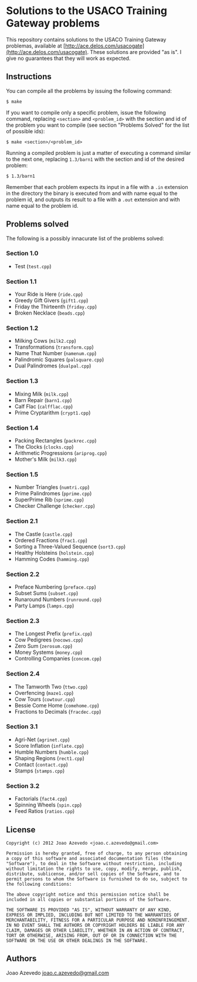 # Solutions to the USACO Training Gateway problems

This repository contains solutions to the USACO Training Gateway problemas, available at [http://ace.delos.com/usacogate](http://ace.delos.com/usacogate). These solutions are provided "as is". I give no guarantees that they will work as expected.


## Instructions

You can compile all the problems by issuing the following command:

    $ make

If you want to compile only a specific problem, issue the following command, replacing `<section>` and `<problem_id>` with the section and id of the problem you want to compile (see section "Problems Solved" for the list of possible ids):

    $ make <section>/<problem_id>

Running a compiled problem is just a matter of executing a command similar to the next one, replacing `1.3/barn1` with the section and id of the desired problem:

    $ 1.3/barn1

Remember that each problem expects its input in a file with a `.in` extension in the directory the binary is executed from and with name equal to the problem id, and outputs its result to a file with a `.out` extension and with name equal to the problem id.


## Problems solved

The following is a possibly innacurate list of the problems solved:

### Section 1.0

* Test (`test.cpp`)

### Section 1.1

* Your Ride is Here (`ride.cpp`)
* Greedy Gift Givers (`gift1.cpp`)
* Friday the Thirteenth (`friday.cpp`)
* Broken Necklace (`beads.cpp`)

### Section 1.2

* Milking Cows (`milk2.cpp`)
* Transformations (`transform.cpp`)
* Name That Number (`namenum.cpp`)
* Palindromic Squares (`palsquare.cpp`)
* Dual Palindromes (`dualpal.cpp`)

### Section 1.3

* Mixing Milk (`milk.cpp`)
* Barn Repair (`barn1.cpp`)
* Calf Flac (`calfflac.cpp`)
* Prime Cryptarithm (`crypt1.cpp`)

### Section 1.4

* Packing Rectangles (`packrec.cpp`)
* The Clocks (`clocks.cpp`)
* Arithmetic Progressions (`ariprog.cpp`)
* Mother's Milk (`milk3.cpp`)

### Section 1.5

* Number Triangles (`numtri.cpp`)
* Prime Palindromes (`pprime.cpp`)
* SuperPrime Rib (`sprime.cpp`)
* Checker Challenge (`checker.cpp`)

### Section 2.1

* The Castle (`castle.cpp`)
* Ordered Fractions (`frac1.cpp`)
* Sorting a Three-Valued Sequence (`sort3.cpp`)
* Healthy Holsteins (`holstein.cpp`)
* Hamming Codes (`hamming.cpp`)

### Section 2.2

* Preface Numbering (`preface.cpp`)
* Subset Sums (`subset.cpp`)
* Runaround Numbers (`runround.cpp`)
* Party Lamps (`lamps.cpp`)

### Section 2.3

* The Longest Prefix (`prefix.cpp`)
* Cow Pedigrees (`nocows.cpp`)
* Zero Sum (`zerosum.cpp`)
* Money Systems (`money.cpp`)
* Controlling Companies (`concom.cpp`)

### Section 2.4

* The Tamworth Two (`ttwo.cpp`)
* Overfencing (`maze1.cpp`)
* Cow Tours (`cowtour.cpp`)
* Bessie Come Home (`comehome.cpp`)
* Fractions to Decimals (`fracdec.cpp`)

### Section 3.1

* Agri-Net (`agrinet.cpp`)
* Score Inflation (`inflate.cpp`)
* Humble Numbers (`humble.cpp`)
* Shaping Regions (`rect1.cpp`)
* Contact (`contact.cpp`)
* Stamps (`stamps.cpp`)

### Section 3.2

* Factorials (`fact4.cpp`)
* Spinning Wheels (`spin.cpp`)
* Feed Ratios (`ratios.cpp`)

## License

    Copyright (c) 2012 Joao Azevedo <joao.c.azevedo@gmail.com>

    Permission is hereby granted, free of charge, to any person obtaining a copy of this software and associated documentation files (the "Software"), to deal in the Software without restriction, including without limitation the rights to use, copy, modify, merge, publish, distribute, sublicense, and/or sell copies of the Software, and to permit persons to whom the Software is furnished to do so, subject to the following conditions:

    The above copyright notice and this permission notice shall be included in all copies or substantial portions of the Software.

    THE SOFTWARE IS PROVIDED "AS IS", WITHOUT WARRANTY OF ANY KIND, EXPRESS OR IMPLIED, INCLUDING BUT NOT LIMITED TO THE WARRANTIES OF MERCHANTABILITY, FITNESS FOR A PARTICULAR PURPOSE AND NONINFRINGEMENT. IN NO EVENT SHALL THE AUTHORS OR COPYRIGHT HOLDERS BE LIABLE FOR ANY CLAIM, DAMAGES OR OTHER LIABILITY, WHETHER IN AN ACTION OF CONTRACT, TORT OR OTHERWISE, ARISING FROM, OUT OF OR IN CONNECTION WITH THE SOFTWARE OR THE USE OR OTHER DEALINGS IN THE SOFTWARE.


## Authors

Joao Azevedo [joao.c.azevedo@gmail.com](mailto:joao.c.azevedo@gmail.com)
